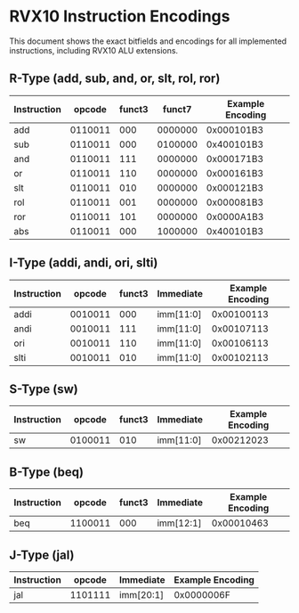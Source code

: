 # RVX10 Instruction Encodings

This document shows the exact bitfields and encodings for all implemented instructions, including RVX10 ALU extensions.

## R-Type (add, sub, and, or, slt, rol, ror)
| Instruction | opcode   | funct3 | funct7    | Example Encoding |
|------------|----------|--------|-----------|----------------|
| add        | 0110011  | 000    | 0000000   | 0x000101B3      |
| sub        | 0110011  | 000    | 0100000   | 0x400101B3      |
| and        | 0110011  | 111    | 0000000   | 0x000171B3      |
| or         | 0110011  | 110    | 0000000   | 0x000161B3      |
| slt        | 0110011  | 010    | 0000000   | 0x000121B3      |
| rol        | 0110011  | 001    | 0000000   | 0x000081B3      |
| ror        | 0110011  | 101    | 0000000   | 0x0000A1B3      |
| abs        | 0110011  | 000    | 1000000   | 0x400101B3      | 

## I-Type (addi, andi, ori, slti)
| Instruction | opcode   | funct3 | Immediate | Example Encoding |
|------------|----------|--------|-----------|----------------|
| addi       | 0010011  | 000    | imm[11:0] | 0x00100113      |
| andi       | 0010011  | 111    | imm[11:0] | 0x00107113      |
| ori        | 0010011  | 110    | imm[11:0] | 0x00106113      |
| slti       | 0010011  | 010    | imm[11:0] | 0x00102113      |

## S-Type (sw)
| Instruction | opcode   | funct3 | Immediate | Example Encoding |
|------------|----------|--------|-----------|----------------|
| sw         | 0100011  | 010    | imm[11:0] | 0x00212023      |

## B-Type (beq)
| Instruction | opcode   | funct3 | Immediate | Example Encoding |
|------------|----------|--------|-----------|----------------|
| beq        | 1100011  | 000    | imm[12:1] | 0x00010463      |

## J-Type (jal)
| Instruction | opcode   | Immediate | Example Encoding |
|------------|----------|-----------|----------------|
| jal        | 1101111  | imm[20:1] | 0x0000006F      |
